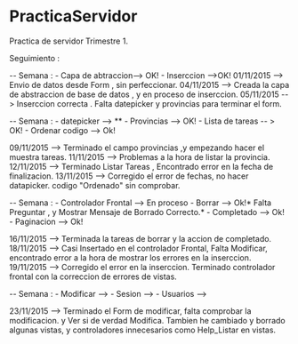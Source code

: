 # PracticaServidor
Practica de servidor Trimestre 1.

Seguimiento : 

-- Semana :
	- Capa de abtraccion--> OK!
	- Inserccion -->OK!
01/11/2015 --> Envio de datos desde Form , sin perfeccionar.
04/11/2015 --> Creada la capa de abstraccion de base de datos , y en proceso de inserccion.
05/11/2015 --> Inserccion correcta . Falta datepicker y provincias para terminar el form.

-- Semana :
	- datepicker --> **
	- Provincias --> OK!
	- Lista de tareas -- > OK!
	- Ordenar codigo --> Ok!

09/11/2015 -->  Terminado el campo provincias ,y empezando hacer el muestra tareas.
11/11/2015 -->  Problemas a la hora de listar la provincia.	
12/11/2015 --> Terminado Listar Tareas , Encontrado error en la fecha de finalizacion.
13/11/2015 --> Corregido el error de fechas, no hacer datapicker. codigo "Ordenado" sin comprobar.

-- Semana : 
	- Controlador Frontal --> En proceso
	- Borrar --> Ok!* Falta Preguntar , y Mostrar Mensaje de Borrado Correcto.* 
	- Completado --> Ok!
	- Paginacion --> Ok!


16/11/2015 --> Terminada la tareas de borrar y la accion de completado.
18/11/2015 --> Casi Insertado en el controlador Frontal, Falta Modificar,
				encontrado error a la hora de mostrar los errores en la inserccion.
19/11/2015 --> Corregido el error en la inserccion. Terminado controlador frontal con la correccion
				de errores de vistas.

-- Semana :
	- Modificar -->
	- Sesion -->
	- Usuarios --> 
	
23/11/2015 --> Terminado el Form de modificar, falta comprobar la modificacion. y Ver si de verdad Modifica.
			Tambien he cambiado y borrado algunas vistas, y controladores innecesarios como Help_Listar en vistas.
